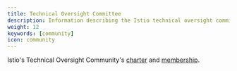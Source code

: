 ```yaml
---
title: Technical Oversight Committee
description: Information describing the Istio technical oversight committee.
weight: 12
keywords: [community]
icon: community
---
```

Istio's Technical Oversight Community's [charter](https://github.com/istio/community/blob/master/TECH-OVERSIGHT-COMMITTEE.md#charter) and [membership](https://github.com/istio/community/blob/master/TECH-OVERSIGHT-COMMITTEE.md#committee-members). 

